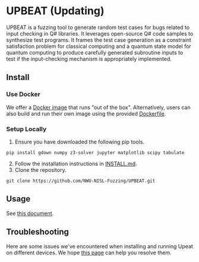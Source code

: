 # UPBEAT (Updating)

UPBEAT is a fuzzing tool to generate random test cases for bugs related to input checking in Q# libraries. It leverages open-source Q# code samples to synthesize test programs. It frames the test case generation as a constraint satisfaction problem for classical computing and a quantum state model for quantum computing to produce carefully generated subroutine inputs to test if the input-checking mechanism is appropriately implemented.

## Install

### Use Docker

We offer a [Docker image](https://hub.docker.com/repository/docker/weucodee/upbeat/general) that runs "out of the box".  Alternatively, users can also build and run their own image using the provided [Dockerfile](build/Dockerfile). 

### Setup Locally

1. Ensure you have downloaded the following pip tools.
```
pip install gdown numpy z3-solver jupyter matplotlib scipy tabulate
```
2. Follow the installation instructions in [INSTALL.md](build/INSTALL.md).
3. Clone the repository.
```
git clone https://github.com/NWU-NISL-Fuzzing/UPBEAT.git
```

## Usage

See [this document](AE.md).

## Troubleshooting

Here are some issues we've encountered when installing and running Upeat on different devices. We hope [this page](build/CommonIssues.md) can help you resolve them.
